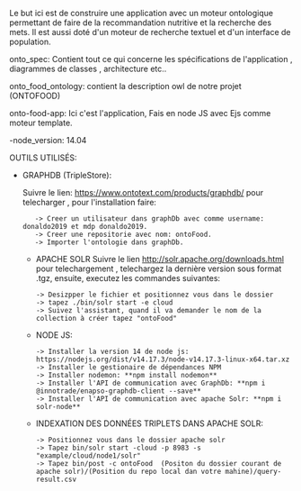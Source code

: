 Le but ici est de construire une application avec un moteur ontologique permettant de faire de la recommandation nutritive et la recherche des mets. Il est aussi doté d'un moteur de recherche textuel et d'un interface de population.

onto_spec: Contient tout ce qui concerne les spécifications de l'application , diagrammes de classes , architecture etc..

onto_food_ontology: contient la description owl de notre projet (ONTOFOOD)

onto-food-app: Ici c'est l'application, Fais en node JS avec Ejs comme moteur template.

-node_version: 14.04

OUTILS UTILISÉS:

* GRAPHDB (TripleStore):

     Suivre le lien: https://www.ontotext.com/products/graphdb/ pour telecharger , pour l'installation faire:
       
         -> Creer un utilisateur dans graphDb avec comme username: donaldo2019 et mdp donaldo2019.
         -> Creer une repositorie avec nom: ontoFood.
         -> Importer l'ontologie dans graphDb.
         
 
  * APACHE SOLR
      Suivre le lien http://solr.apache.org/downloads.html pour telechargement , telechargez la dernière version sous format .tgz, ensuite, executez les commandes suivantes:
     
        -> Desizpper le fichier et positionnez vous dans le dossier
        -> tapez ./bin/solr start -e cloud
        -> Suivez l'assistant, quand il va demander le nom de la collection à créer tapez "ontoFood"
   
   * NODE JS:
     
         -> Installer la version 14 de node js: https://nodejs.org/dist/v14.17.3/node-v14.17.3-linux-x64.tar.xz
         -> Installer le gestionaire de dépendances NPM
         -> Installer nodemon: **npm install nodemon**
         -> Installer l'API de communication avec GraphDb: **npm i @innotrade/enapso-graphdb-client --save**
         -> Installer l'API de communication avec apache Solr: **npm i solr-node**
   
   * INDEXATION DES DONNÉES TRIPLETS DANS APACHE SOLR:
   
         -> Positionnez vous dans le dossier apache solr
         -> Tapez bin/solr start -cloud -p 8983 -s "example/cloud/node1/solr"
         -> Tapez bin/post -c ontoFood  (Positon du dossier courant de apache solr)/(Position du repo local dan votre mahine)/query-result.csv
         
 
   
  
     

    
